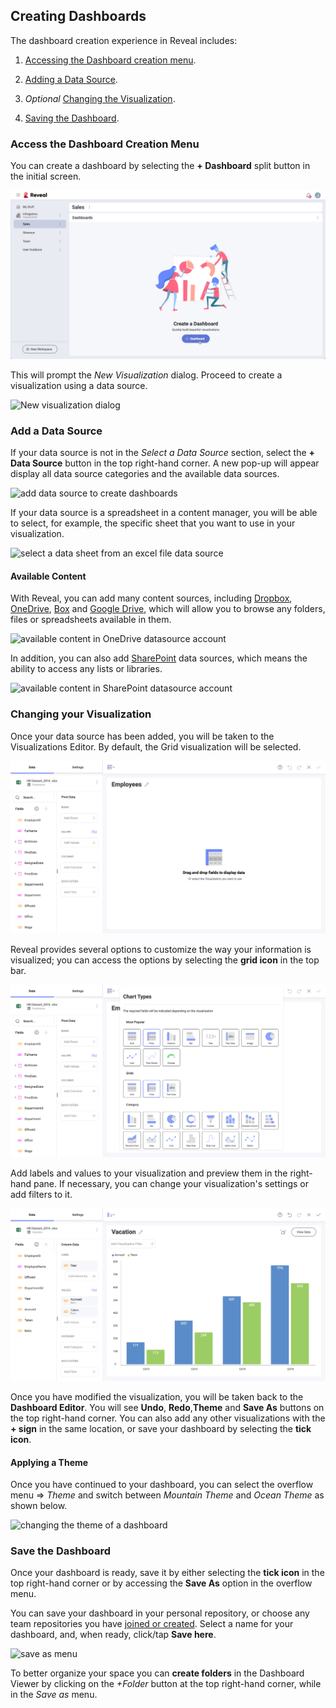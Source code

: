 ## Creating Dashboards

The dashboard creation experience in Reveal includes:

1.  [Accessing the Dashboard creation menu](#access-dashboard-creation-menu).

2.  [Adding a Data Source](#add-data-source).

3.  *Optional* [Changing the Visualization](#modify-visualization).

4.  [Saving the Dashboard](#save-dashboard).

<a name='access-dashboard-creation-menu'></a>
### Access the Dashboard Creation Menu

You can create a dashboard by selecting the **+ Dashboard** split button in the initial screen.

![Creating new dashboard](images/create-new-dashboard.png)

This will prompt the *New Visualization* dialog. Proceed to create a visualization using a data source.

![New visualization dialog](images/new-visualization-dialog.png)

<a name='add-data-source'></a>
### Add a Data Source

If your data source is not in the *Select a Data Source* section, select
the **+ Data Source** button in the top right-hand corner. A new pop-up will appear display all data source categories and the available data sources.

![add data source to create dashboards](images/adding-data-source.png)

If your data source is a spreadsheet in a content manager, you will be
able to select, for example, the specific sheet that you want to use in
your visualization.

![select a data sheet from an excel file data source](images/select-data-source-sheet.png)

#### Available Content

With Reveal, you can add many content sources, including
[Dropbox](~/en/datasources/supported-data-sources/Dropbox.md), [OneDrive](~/en/datasources/supported-data-sources/OneDrive.md), [Box](~/en/datasources/supported-data-sources/Box.md) and [Google Drive](~/en/datasources/supported-data-sources/Google-Drive.md), which will allow you to browse any folders, files
or spreadsheets available in them.

![available content in OneDrive datasource account](images/available-content-onedrive.png)

In addition, you can also add [SharePoint](~/en/datasources/supported-data-sources/SharePoint.md) data sources,
which means the ability to access any lists or libraries.

![available content in SharePoint datasource account](images/available-content-sharepoint.png)

<a name='modify-visualization'></a>
### Changing your Visualization

Once your data source has been added, you will be taken to the Visualizations Editor. By default, the Grid visualization will be selected.

![dashboards first visualization in the visualization editor](images/dashboards-first-visualization.png)

Reveal provides several options to customize the way your information is visualized; you can access the options by selecting the **grid icon** in the top bar.

![editing visualizations types in editor](images/editing-visualizations-in-editor.png)

Add labels and values to your visualization and preview them in the
right-hand pane. If necessary, you can change your visualization's
settings or add filters to it.

![editing visualization fields preview](images/editing-visualization-fields-preview.png)

Once you have modified the visualization, you will be taken back to the
**Dashboard Editor**. You will see **Undo**, **Redo**,**Theme** and
**Save As** buttons on the top right-hand corner. You can also add any
other visualizations with the **+ sign** in the same location, or save
your dashboard by selecting the **tick icon**.

#### Applying a Theme

Once you have continued to your dashboard, you can select the overflow
menu ⇒ *Theme* and switch between *Mountain Theme* and *Ocean Theme* as
shown below.

![changing the theme of a dashboard](images/dashboard-changing-theme.png)

<a name='save-dashboard'></a>
### Save the Dashboard

Once your dashboard is ready, save it by either selecting the **tick icon** in the top right-hand corner or by accessing the **Save As**
option in the overflow menu.

You can save your dashboard in your personal repository, or choose any
team repositories you have [joined or created](~/en/teams/Creating-Joining-Teams.md).
Select a name for your dashboard, and, when ready, click/tap **Save here**.

![save as menu](images/save-as-menu.png)

To better organize your space you can **create folders** in the
Dashboard Viewer by clicking on the *+Folder* button at the top
right-hand corner, while in the *Save as* menu.
